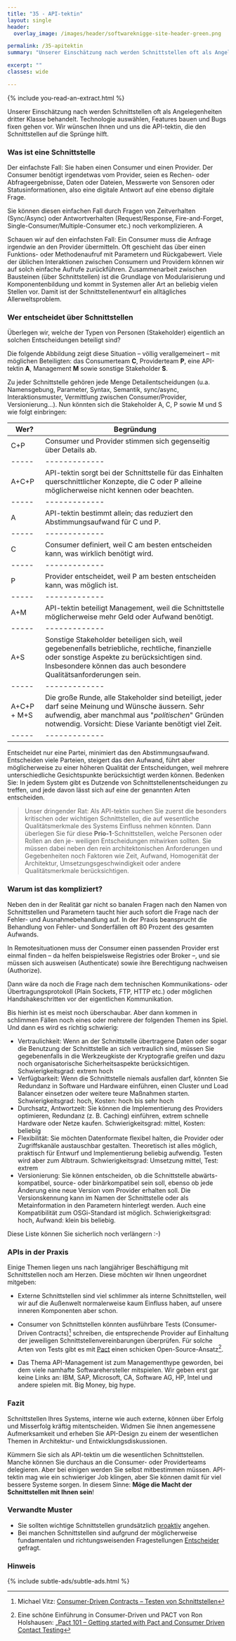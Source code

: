 ```yaml
---
title: "35 - API-tektin"
layout: single
header:
  overlay_image: /images/header/softwareknigge-site-header-green.png

permalink: /35-apitektin
summary: "Unserer Einschätzung nach werden Schnittstellen oft als Angelegenheiten dritter Klasse behandelt. Technologie auswählen, Features bauen und Bugs fixen gehen vor. Wir wünschen Ihnen und uns die API-tektin, die den Schnittstellen auf die Sprünge hilft."

excerpt: ""
classes: wide

---
```

{% include you-read-an-extract.html %}

Unserer Einschätzung nach werden Schnittstellen oft als Angelegenheiten dritter Klasse behandelt. Technologie auswählen, Features bauen und Bugs fixen gehen vor. Wir wünschen Ihnen und uns die API-tektin, die den Schnittstellen auf die Sprünge hilft.

### Was ist eine Schnittstelle
Der einfachste Fall: Sie haben einen Consumer und einen Provider. Der Consumer benötigt irgendetwas vom Provider, seien es Rechen- oder Abfrageergebnisse, Daten oder Dateien, Messwerte von Sensoren oder Statusinformationen, also eine digitale Antwort auf eine ebenso digitale Frage.

Sie können diesen einfachen Fall durch Fragen von Zeitverhalten (Sync/Async) oder Antwortverhalten (Request/Response, Fire-and-Forget, Single-Consumer/Multiple-Consumer etc.) noch verkomplizieren. A

Schauen wir auf den einfachsten Fall: Ein Consumer muss die Anfrage irgendwie an den Provider übermitteln. Oft geschieht das über einen Funktions- oder Methodenaufruf mit Parametern und Rückgabewert. Viele der üblichen Interaktionen zwischen Consumern und Providern können wir auf solch einfache Aufrufe zurückführen. Zusammenarbeit zwischen Bausteinen (über Schnittstellen) ist die Grundlage von Modularisierung und Komponentenbildung und kommt in Systemen aller Art an beliebig vielen Stellen vor. Damit ist der Schnittstellenentwurf ein alltägliches Allerweltsproblem.

### Wer entscheidet über Schnittstellen
Überlegen wir, welche der Typen von Personen (Stakeholder) eigentlich an solchen Entscheidungen beteiligt sind?

Die folgende Abbildung  zeigt diese Situation – völlig verallgemeinert –
mit möglichen Beteiligten: das Consumerteam **C**, Providerteam **P**, eine API-tektin **A**, Management **M** sowie sonstige Stakeholder **S**.

Zu jeder Schnittstelle gehören jede Menge Detailentscheidungen (u.a. Namensgebung, Parameter, Syntax, Semantik, sync/async, Interaktionsmuster, Vermittlung zwischen Consumer/Provider, Versionierung...). Nun könnten sich die Stakeholder A, C, P sowie M und S wie folgt einbringen:

|Wer? | Begründung |
|-----|-------------|
|C+P  | Consumer und Provider stimmen sich gegenseitig über Details ab. |
|-----|-------------|
|A+C+P|API-tektin sorgt bei der Schnittstelle für das Einhalten querschnittlicher Konzepte, die C oder P alleine möglicherweise nicht kennen oder beachten.|
|-----|-------------|
| A |API-tektin bestimmt allein; das reduziert den Abstimmungsaufwand für C und P.|
|-----|-------------|
| C |Consumer definiert, weil C am besten entscheiden kann, was wirklich benötigt wird.|
|-----|-------------|
| P |Provider entscheidet, weil P am besten entscheiden kann, was möglich ist.|
|-----|-------------|
| A+M |API-tektin beteiligt Management, weil die Schnittstelle möglicherweise mehr Geld oder Aufwand benötigt.|
|-----|-------------|
| A+S|Sonstige Stakeholder beteiligen sich, weil gegebenenfalls betriebliche, rechtliche, finanzielle oder sonstige Aspekte zu berücksichtigen sind. Insbesondere können das auch besondere Qualitätsanforderungen sein. |
|-----|-------------|
| A+C+P + M+S | Die große Runde, alle Stakeholder sind beteiligt, jeder darf seine Meinung und Wünsche äussern. Sehr aufwendig, aber manchmal aus "_politischen_" Gründen notwendig. Vorsicht: Diese Variante benötigt viel Zeit.|
|-----|-------------|

Entscheidet nur eine Partei, minimiert das den Abstimmungsaufwand. Entscheiden viele Parteien, steigert das den Aufwand, führt aber möglicherweise zu einer höheren Qualität der Entscheidungen, weil mehrere unterschiedliche Gesichtspunkte berücksichtigt werden können. Bedenken Sie: In jedem System gibt es Dutzende von Schnittstellenentscheidungen zu treffen, und jede davon lässt sich auf eine der genannten Arten entscheiden.

>Unser dringender Rat: Als API-tektin suchen Sie zuerst die besonders kritischen oder wichtigen Schnittstellen, die auf wesentliche Qualitätsmerkmale des Systems Einfluss nehmen könnten. Dann überlegen Sie für diese **Prio-1**-Schnittstellen, welche Personen oder Rollen an den je- weiligen Entscheidungen mitwirken sollten.
>Sie müssen dabei neben den rein architektonischen Anforderungen und Gegebenheiten noch Faktoren wie Zeit, Aufwand, Homogenität der Architektur, Umsetzungsgeschwindigkeit oder andere Qualitätsmerkmale berücksichtigen.

### Warum ist das kompliziert?
Neben den in der Realität gar nicht so banalen Fragen nach den Namen von Schnittstellen und Parametern taucht hier auch sofort die Frage nach der Fehler-
und Ausnahmebehandlung auf. In der Praxis beansprucht die Behandlung von Fehler- und Sonderfällen oft 80 Prozent des gesamten Aufwands.

In Remotesituationen muss der Consumer einen passenden Provider erst einmal finden – da helfen beispielsweise Registries oder Broker –, und sie müssen sich ausweisen (Authenticate) sowie ihre Berechtigung nachweisen (Authorize).

Dann wäre da noch die Frage nach dem technischen Kommunikations- oder Übertragungsprotokoll (Plain Sockets, FTP, HTTP etc.) oder möglichen Handshakeschritten vor der eigentlichen Kommunikation.

Bis hierhin ist es meist noch überschaubar. Aber dann kommen in schlimmen Fällen noch eines oder mehrere der folgenden Themen ins Spiel. Und dann es wird es richtig schwierig:

* Vertraulichkeit: Wenn an der Schnittstelle übertragene Daten oder sogar die Benutzung der Schnittstelle an sich vertraulich sind, müssen Sie gegebenenfalls in die Werkzeugkiste der Kryptografie greifen und dazu noch organisatorische Sicherheitsaspekte berücksichtigen. Schwierigkeitsgrad: extrem hoch
* Verfügbarkeit: Wenn die Schnittstelle niemals ausfallen darf, könnten Sie Redundanz in Software und Hardware einführen, einen Cluster und Load Balancer einsetzen oder weitere teure Maßnahmen starten. Schwierigkeitsgrad: hoch, Kosten: hoch bis sehr hoch
* Durchsatz, Antwortzeit: Sie können die Implementierung des Providers optimieren, Redundanz (z. B. Caching) einführen, extrem schnelle Hardware oder Netze kaufen. Schwierigkeitsgrad: mittel, Kosten: beliebig
* Flexibilität: Sie möchten Datenformate flexibel halten, die Provider oder Zugriffskanäle austauschbar gestalten. Theoretisch ist alles möglich, praktisch für Entwurf und Implementierung beliebig aufwendig. Testen wird aber zum Albtraum. Schwierigkeitsgrad: Umsetzung mittel, Test: extrem
* Versionierung: Sie können entscheiden, ob die Schnittstelle abwärts- kompatibel, source- oder binärkompatibel sein soll, ebenso ob jede Änderung eine neue Version vom Provider erhalten soll. Die Versionskennung kann im Namen der Schnittstelle oder als Metainformation in den Parametern hinterlegt werden. Auch eine Kompatibilität zum OSGi-Standard ist möglich. Schwierigkeitsgrad: hoch, Aufwand: klein bis beliebig.

Diese Liste können Sie sicherlich noch verlängern :-)

### APIs in der Praxis
Einige Themen liegen uns nach langjähriger Beschäftigung mit Schnittstellen noch am Herzen. Diese möchten wir Ihnen ungeordnet mitgeben:

* Externe Schnittstellen sind viel schlimmer als interne Schnittstellen, weil wir auf die Außenwelt normalerweise kaum Einfluss haben, auf unsere inneren Komponenten aber schon.
* Consumer von Schnittstellen könnten ausführbare Tests (Consumer-Driven Contracts)[^cdc-viz] schreiben, die entsprechende Provider auf Einhaltung der jeweiligen Schnittstellenvereinbarungen überprüfen. Für solche Arten von Tests gibt es mit [Pact](https://docs.pact.io) einen schicken Open-Source-Ansatz[^pact].

* Das Thema API-Management ist zum Managementhype geworden, bei dem viele namhafte Softwarehersteller mitspielen. Wir geben erst gar keine Links an: IBM, SAP, Microsoft, CA, Software AG, HP, Intel und andere spielen mit. Big Money, big hype.

### Fazit
Schnittstellen Ihres Systems, interne wie auch externe, können über Erfolg und Misserfolg kräftig mitentscheiden. Widmen Sie ihnen angemessene Aufmerksamkeit und erheben Sie API-Design zu einem der wesentlichen Themen in Architektur- und Entwicklungsdiskussionen.

Kümmern Sie sich als API-tektin um die wesentlichen Schnittstellen. Manche können Sie durchaus an die Consumer- oder Providerteams delegieren. Aber bei einigen werden Sie selbst mitbestimmen müssen. API-tektin mag wie ein schwieriger Job klingen, aber Sie können damit für viel bessere Systeme sorgen.
In diesem Sinne: **Möge die Macht der Schnittstellen mit Ihnen sein**!

[^cdc-viz]: Michael Vitz: [Consumer-Driven Contracts – Testen von Schnittstellen](https://www.innoq.com/de/articles/2016/09/consumer-driven-contracts)

[^pact]: Eine schöne Einführung in Consumer-Driven und PACT von Ron Holshausen: „[Pact 101 – Getting started with Pact and Consumer Driven Contact Testing](https://dius.com.au/2016/02/03/microservices-pact)

### Verwandte Muster

* Sie sollten wichtige Schnittstellen grundsätzlich [proaktiv](/01-proaktive) angehen.
* Bei manchen Schnittstellen sind aufgrund der möglicherweise fundamentalen und richtungsweisenden Fragestellungen [Entscheider](/18-entscheider) gefragt.


### Hinweis
{% include subtle-ads/subtle-ads.html %}
